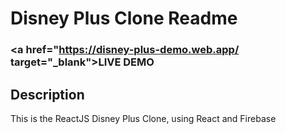 # Disney Plus Clone Readme

### <a href="https://disney-plus-demo.web.app/ target="_blank">LIVE DEMO</a>

## Description

This is the ReactJS Disney Plus Clone, using React and Firebase
